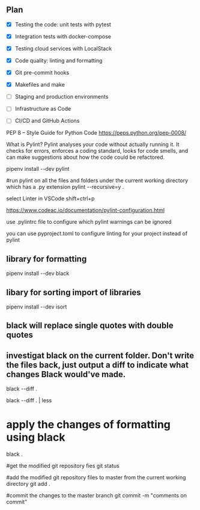 ## Plan

- [x] Testing the code: unit tests with pytest
- [x] Integration tests with docker-compose
- [x] Testing cloud services with LocalStack
- [x] Code quality: linting and formatting
- [x] Git pre-commit hooks
- [x] Makefiles and make
- [ ] Staging and production environments
- [ ] Infrastructure as Code
- [ ] CI/CD and GitHub Actions


PEP 8 – Style Guide for Python Code
https://peps.python.org/pep-0008/

What is Pylint?
Pylint analyses your code without actually running it. It checks for errors, enforces a coding standard, looks for code smells, and can make suggestions about how the code could be refactored.

pipenv install --dev pylint

#run pylint on all the files and folders under the current working directory which has a .py extension
pylint --recursive=y .

select Linter in VSCode shift+ctrl+p 

https://www.codeac.io/documentation/pylint-configuration.html

use .pylintrc file to configure which pylint warnings can be ignored

you can use pyproject.toml to configure linting for your project instead of pylint

## library for formatting
pipenv install --dev black 

## libary for sorting import of libraries
pipenv install --dev isort


## black will replace single quotes with double quotes
## investigat black on the current folder. Don't write the files back, just output a diff to indicate what changes Black would've made. 
black --diff .

black --diff . | less

# apply the changes of formatting using black
black .

#get the modified git repository fies
git status

#add the modified git repository files to master from the current working directory
git add .

#commit the changes to the master branch
git commit -m "comments on commit"



